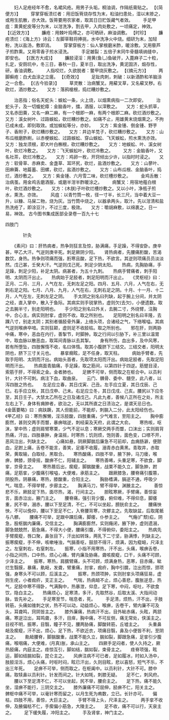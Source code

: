 <!-- { "loadSidebar": true } -->
　　妇人足疮经年不愈，名裙风疮。用男子头垢，桐油调，作隔纸膏贴之。 【《简便方》】
　　穿掌穿板溃烂者：用旧饭筲烧存性为末，桕油扫患处，湿以末掺之，或用生肌散，亦大效。饭筲要用农家者，取其日日贮饭藏气者效。
　　手足甲疽：熏黄蛇皮等分为末，以泔洗净，割去甲，入肉处敷之，一顷痛定，神效。 【《近效方》】
　　臁疮：用棘叶捣傅之，亦可晒研，麻油调敷。 【时珍】
　　臁疮溃烂：《海上方》诗云：左脚草鞋将捧挑，水中洗净火中烧。细研为末，加轻粉，洗以盐汤，敷即消。
　　穿掌穿板方：仙人掌根磨米酢，暖涂敷。又用藜芦子煎酢熏。又用零香子煎水浸洗。
　　手足皴裂：五倍子末同牛骨髓填纳缝中，即安也。 【《医方大成》】
　　臁胫浸淫：用黄(鱼乚)鱼破开，入蓖麻子二十粒，扎定，安厕坑中，冬三日，春秋一日，夏半日，取出洗净，黄泥固济，煅存性，研，香油调敷。
　　人指咬烂，久欲脱者：鳖甲烧灰敷之。 【《摘元方》】
　　两脚癣疮：白犬血涂之立瘥。 【《奇效》】
　　足趾肉刺，刺破：以新酒酢和羊脑涂之一合愈。 【《古今验录》】
　　草灵散：治病蟹叉。用薢叉草，又名薢叉秽。右砍烂，酒炒敷之。　　又方：落鸦槍根，捣烂糟炒敷之。

　　治恶指；俗名天蛇头：蜈蚣一条，火上烧，以烟熏病指一二次即安。
　　治蛇头子，及一切蝮蛇瘴：金脑香叶，擂，酒服，以滓敷之。　　又方：蛇头抓草，又名赤田藚，又名一麻二麻，有一个根即一麻，有两个根即二麻。砍烂酒炒敷之。　　又方：溪女树叶、过路蜈蚣，砍烂糟炒敷之。如痛不止，用雄黄末烧烟熏之。不拘已成未成，即刻取效。或加蜈蚣等分，亦妙。　　又方：紫金锺、倒金锺、野芋子、香附子，砍烂糟炒敷之。　　又方：井边羊苋子，砍烂糟炒敷之。　　又方：山布瓜根磨酢刷，以赤梗蜈蚣、过路蜈蚣、穿山蜈蚣、飞天蜈蚣，煎水熏洗亦效。　　又方：独龙须根，即大叶白槲根，砍烂糟炒敷之。　　又方：地蜈蚣、叶、溪女树叶，砍烂冷敷之。　　又方：飞天蜈蚣叶，砍烂冷敷之。
　　又方：金脑香叶，又名社茶，砍烂冷敷之。　　又方：鸡卵一枚，开窍倾出少许，以指时时浸之。　　又方：软骨草、赤麻卖、金盏草、耳环尻，砍烂，盐酒炒敷之。　　又方：山蓼叶、田麻藚、地萹蓄、田螺，砍烂，盐酒炒敷之。　　又方：山布瓜根、金脑香叶，捣烂，酒炒敷之。　　又方：紫金锺、六月雪二味，砍烂槽炒敷之。
　　金鸡舌散：治病茧。用金鸡舌磨酒服，或磨半泔半酢暖涂之。
　　病蟹叉：用宿地薤白根叶，砍烂酒炒敷之。　　又方：(木朕)子叶砍烂槽炒敷之。又以小叶，净瓶子煎水，熏洗，亦效。
　　风疽：以青竹筒一枚，径一寸半，长三尺，当中着大豆一升，以糠、马屎二物，烧为灰。当竹筒中烧之，以器承两头，取汁。先以泔清和盐热洗疮了，即涂豆汁，不过三度，极效。　　又方：嚼胡麻敷，以绵裹之，日一易，神效。
古今图书集成医部全录卷一百九十七

四肢门

　　　　针灸

　　《素问》曰：肝热病者，热争则狂言及惊，胁满痛，手足躁，不得安卧。庚辛甚，甲乙大汗。气逆则庚辛死。刺足厥阴少阳。　　肾热病者，先腰痛胻酸，苦渴数饮，身热。热争则项痛而强，胻寒且酸，足下热，不欲言。其逆则项痛员员淡淡然。戊己甚，壬癸大汗。气逆则戊己死。刺足少阴太阳。　　热病，先胸胁痛，手足躁，刺足少阳，补足太阴。病甚者，为五十九刺。　　热病手臂痛者，刺手阳明、太阴而汗出止。　　热病始于足胫者，刺足阳明而汗出止。　　《灵枢经》曰：正月、二月、三月，人气在左，无刺左足之阳。四月、五月、六月，人气在右，无刺右足之阳。七月、八月、九月，人气在右，无刺右足之阴。十月、十一月、十二月，人气在左，无刺左足之阴。　　手太阴之别名曰列缺，起于腕上分间，并太阴之经，直入掌中，散入于鱼际。其病实则手锐掌热，虚则欠(去欠)，小便遗数。取之去腕半寸，别走阳明也。　　手少阳之别名曰外关，去腕二寸，外绕臂，注胸中，合心主。病实则肘挛，虚则不收。取之所别也。　　足阳明之别名曰丰隆，去踝八寸，别走太阴；其别者循胫骨外廉，上络头项，合诸经之气，下络喉嗌。其病气逆则喉痹卒喑。实则狂颠，虚则足不收胫枯。取之所别也。　　邪在肝，则两胁中痛，寒中，恶血在内行，善掣节，时脚肿。取之行间以引胁下，补三里以温胃中，取血脉以散恶血，取耳间青脉以去其掣。　　身有所伤，血出多，及中风寒，若有所堕坠，四肢懈惰不收，名曰体惰。取其小腹脐下三结交。三结交者，阳明太阴也，脐下三寸关元也。　　暴挛癎眩，足不任身，取天柱。
　　病始手臂者，先取手阳明、太阴而汗出。病始头首者，先取项太阳而汗出。病始足胫者，先取足阳明而汗出。　　热病面青脑痛，手足躁，取之筋间，以第四针于四逆。筋躄目浸，索筋于肝，不得索之金。金者肺也。　　足髀不可举，侧而取之在枢合中。以员利针，大针不可刺。病注下血，取曲泉。　　云门、髃骨、委中、髓空，此八者，以泻四肢之热也。　　左足应立春，其日戊寅、己丑。左手应立夏，其日戊辰、己巳。右手应立秋，其日戊申、己未。右足应立冬，其日戊戌、己亥。腰尻以下应冬至，其日壬子。大禁太乙所在之日及诸戊己。凡此九者，善候八正所在之处，所主左右上下，身体有痈肿者，欲治之，无以其所直之日渍治之，是谓天忌日也。　　《金匮要略》曰：病趺蹶，其人但能前，不能却，刺腨入二分，此太阳经伤也。　　《甲乙经》曰：寒热懈懒，淫泺胫酸，四肢重痛，少气难言，至阳主之。　　胸中膨膨然，甚则交两手而瞀，暴痹喘逆，刺经渠及天府，此谓之大俞。　　寒热咳，呕沫，掌中热；虚则肩臂寒栗，少气不足以息；寒厥交两手而瞀，口沫出；实则肩背热痛，汗出，四肢暴肿，身温摇，时寒热；饥则烦，饱则善，面色变，口噤不开，恶风泣出，列缺主之。　　心痛如悬，阴厥脚腨后廉急不可前却，血痈肠澼，便脓血，足跗上痛，舌卷不能言，善笑，足痿不收履，溺青赤白黄黑。青取井，赤取荣，黄取输，白取经，黑取合。　　寒热酸痛，四肢不举，腋下肿，马刀瘘，喉痹，髀膝，颈骨摇，酸痹不仁，阳辅主之。　　寒热善唏，头重足寒，不欲食，脚挛，京骨主之。　　寒热篡后出，瘈瘲，脚腨酸重，战栗不能久立，脚急肿，跗痛，足筋挛，少腹痛引喉嗌，大便难，承筋主之。　　跟厥膝急，腰脊痛引腹篡，阴股热，阴暴痛，寒热，膝酸重，合阳主之。　　胸胁榰满，膈逆不通，呼吸少气，喘息，不得举臂，步廊主之。　　胸满马刀，臂不得举，渊腋主之。
　　善惊悲不乐，厥胫足下热，面尽热，渴，行间主之。　　胆眩寒厥，手臂痛，善惊妄言，面赤泣出，腋门主之。　　腰脊痛，强引背少腹，俯仰难，不得仰息，脚痿重，尻不举，溺赤，腰以下至足清，不仁，不可以坐起，膀胱俞主之。　　腰痛怏怏，不可以俛仰，腰以下至足不仁，入脊腰背寒，次髎主之。先取缺盆，后取尾骶与八髎。　　腰痛不可举，足跟中踝后痛，脚痿，仆参主之。　　气癃(疒颓)疝，阴急，股枢腨内廉痛，交信主之。　　胸满膨膨然，实则癃闭，腋下肿，虚则遗溺，脚急兢兢然，筋急痛，不得大小便，腰痛引腹，不得俯仰，委阳主之。　　热病先手臂瘈瘲，唇口聚，鼻张目下，汗出如转珠，两乳下二寸坚，胁满悸，列缺主之。　　振寒瘈瘲，手不伸，咳嗽唾浊，气膈善呕，鼓颔不得汗，烦满，因为瘲衄，尺泽主之。左窒刺右，右窒刺左。　　振寒，小指不用寒热，汗不出，头痛，喉痹舌卷，小指之间热，口中热，烦心心痛，臂内廉及胁痛，聋咳瘈瘲，口干，头痛不可顾，少泽主之。　　振寒，寒热，肩臑臂痛，头不可顾，烦满身热，恶寒，目赤痛，眦烂生翳膜，暴痛，鼽衄，发聋，臂重痛，肘挛，痂疥，胸中引臑，泣出而惊，颈项强，身寒头不可以顾，后溪主之。　　振寒，热颈项肿，实则肘挛头项痛狂易，虚则生疣，小者痂疥，支正主之。　　气喘，热病衄不止，烦心善悲，腹胀逆息，热气，足胫中寒不得卧，气满胸中，热暴泄，仰息，足下寒，中闷，呕吐，不欲食饮，隐白主之。　　热痛烦心，足寒清，多汗，先取然谷，后取太溪、大指间动脉，皆先补之。　　手足寒至节，喘息者，死。
　　手足清，烦热，汗不出，手肢转筋，头痛如锥刺之状，热不可以动，动益烦心，喉痹，舌卷干，臂内廉不可及头，耳聋鸣，窍阴皆主之。　　膝外廉痛，热病汗不出，目外眦赤痛，头眩，两颔痛，寒逆泣出，耳鸣聋，多汗，目痒，胸中痛，不可反侧，痛无常处，侠溪主之。　　目视不明，振寒，目翳，瞳子不见，腰两胁痛，脚酸转筋，丘墟主之。　　头重鼻衄及瘈瘲，汗不出，烦心，足下热，不欲近衣，项痛目翳，鼻及小便皆不利，至阴主之。　　鼽衄腰脊，脚腨酸重，战栗不能久立，腨如裂，脚跟急痛，足挛引少腹痛，喉咽痛，大便难，(月真)胀，承山主之。　　四厥手足闷者，使人久持之，厥热胫痛，内庭主之。痉惊互引，脚如结，腨如裂，束骨主之。　　痉脊项强，眩运，脚如结腨如裂，昆仑主之。　　风痹注病不可已者，足如履冰，时如入汤中，肢胫淫泺，烦心头痛，时呕时闷，眩已汗出，久则目眩，悲以喜怒，短气不乐，不出三年死。　　足痹不可举，侧而取之，在枢阖中。以员利针，大针不可。膝中痛，取犊鼻以员利针。针发而间之。针大如牦，刺膝无疑。　　足不仁，刺风府。
　　腰以下至足清不仁，不可以坐起，尻不举，腰俞主之。　　足下热，痛不能久坐，湿痹不能行，三阴交主之。　　膝外廉痛不可屈伸，胫痹不仁，阳关主之。　　髀枢中痛不可举，以毫针寒而留之，以月生死为痏数，立已。长针亦可。　　偏枯，四肢不用，善惊，大巨主之。　　手臂不得上头，尺泽主之。
　　两手挛不收伸，及腋偏枯不仁，手瘈偏小筋急，大陵主之。　　足不收，痛不可以行，天泉主之。
　　足下缓失履，冲阳主之。
　　手及肾挛，神门主之。
